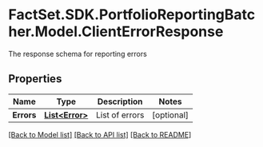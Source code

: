 # FactSet.SDK.PortfolioReportingBatcher.Model.ClientErrorResponse
The response schema for reporting errors

## Properties

Name | Type | Description | Notes
------------ | ------------- | ------------- | -------------
**Errors** | [**List&lt;Error&gt;**](Error.md) | List of errors | [optional] 

[[Back to Model list]](../README.md#documentation-for-models) [[Back to API list]](../README.md#documentation-for-api-endpoints) [[Back to README]](../README.md)

